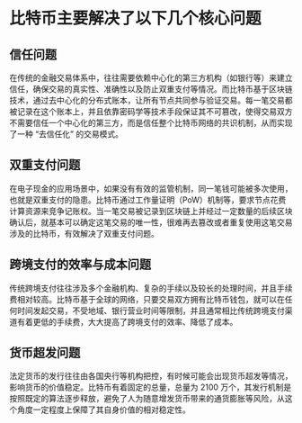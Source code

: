 # 比特币主要解决了以下几个核心问题

## 信任问题

在传统的金融交易体系中，往往需要依赖中心化的第三方机构（如银行等）来建立信任，确保交易的真实性、准确性以及防止双重支付等情况。而比特币基于区块链技术，通过去中心化的分布式账本，让所有节点共同参与验证交易。每一笔交易都被记录在这个账本上，并且依靠密码学等技术手段保证其不可篡改，使得交易双方不需要信任一个中心化的第三方，而是信任整个比特币网络的共识机制，从而实现了一种 “去信任化” 的交易模式。

## 双重支付问题
在电子现金的应用场景中，如果没有有效的监管机制，同一笔钱可能被多次使用，也就是双重支付的隐患。比特币通过工作量证明（PoW）机制等，要求节点花费计算资源来竞争记账权。当一笔交易被记录到区块链上并经过一定数量的后续区块确认后，就基本可以确定这笔交易的唯一性，很难再去篡改或者重复使用这笔交易涉及的比特币，有效解决了双重支付问题。

## 跨境支付的效率与成本问题

传统跨境支付往往涉及多个金融机构、复杂的手续以及较长的处理时间，并且手续费相对较高。比特币基于全球的网络，只要交易双方拥有比特币钱包，就可以在任何时间发起交易，不受地域、银行营业时间等限制，并且通常相比传统跨境支付渠道有着更低的手续费，大大提高了跨境支付的效率、降低了成本。

## 货币超发问题

法定货币的发行往往由各国央行等机构把控，有时候可能会出现货币超发等情况，影响货币的价值稳定。比特币有着固定的总量，总量为 2100 万个，其发行机制是按照既定的算法逐步释放，避免了人为随意增发货币带来的通货膨胀等风险，从这个角度一定程度上保障了其自身价值的相对稳定性。
